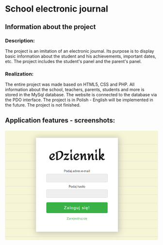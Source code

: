 # School electronic journal
 
## Information about the project
### Description:
The project is an imitation of an electronic journal. Its purpose is to display basic information about the student and his achievements, important dates, etc. The project includes the student's panel and the parent's panel.

### Realization:
The entire project was made based on HTML5, CSS and PHP. All information about the school, teachers, parents, students and more is stored in the MySql database. The website is connected to the database via the PDO interface.
The project is in Polish - English will be implemented in the future.
The project is not finished.


## Application features - screenshots:
### 
![diary_view](/screenshots/login_panel.png)

